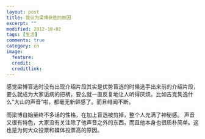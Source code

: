 ```yaml
---
layout: post
title: 我认为梁博获胜的原因
excerpt: ""
modified: 2012-10-02
tags: [生活]
comments: true
category: cn
image:
  feature: 
  credit: 
  creditlink: 
---
```

感觉梁博盲选时没有出现介绍片段其实是优势盲选的时候选手出来前的介绍片段，要么就成为大家诟病的把柄，要么就一直反复地让人听得厌烦。比如吉克隽逸什么“大山的声音”啦，都毫无新鲜感了。而且绯闻不断。

而梁博自始至终不多话的性格，在加上盲选被剪掉，整个人充满了神秘感。
声音又很有特色，大家没有关注除了他声音之外的东西，而且他本身也很质朴简单。这也是为何大众投票和媒体投票高的原因。
